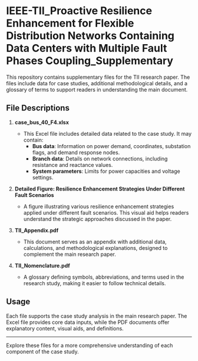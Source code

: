 # IEEE-TII_Proactive Resilience Enhancement for Flexible Distribution Networks Containing Data Centers with Multiple Fault Phases Coupling_Supplementary

This repository contains supplementary files for the TII research paper. The files include data for case studies, additional methodological details, and a glossary of terms to support readers in understanding the main document.

## File Descriptions

1. **case_bus_40_F4.xlsx**
   - This Excel file includes detailed data related to the case study. It may contain:
     - **Bus data**: Information on power demand, coordinates, substation flags, and demand response nodes.
     - **Branch data**: Details on network connections, including resistance and reactance values.
     - **System parameters**: Limits for power capacities and voltage settings.

2. **Detailed Figure: Resilience Enhancement Strategies Under Different Fault Scenarios**
   - A figure illustrating various resilience enhancement strategies applied under different fault scenarios. This visual aid helps readers understand the strategic approaches discussed in the paper.

3. **TII_Appendix.pdf**
   - This document serves as an appendix with additional data, calculations, and methodological explanations, designed to complement the main research paper.

4. **TII_Nomenclature.pdf**
   - A glossary defining symbols, abbreviations, and terms used in the research study, making it easier to follow technical details.

## Usage

Each file supports the case study analysis in the main research paper. The Excel file provides core data inputs, while the PDF documents offer explanatory content, visual aids, and definitions.

---

Explore these files for a more comprehensive understanding of each component of the case study.
